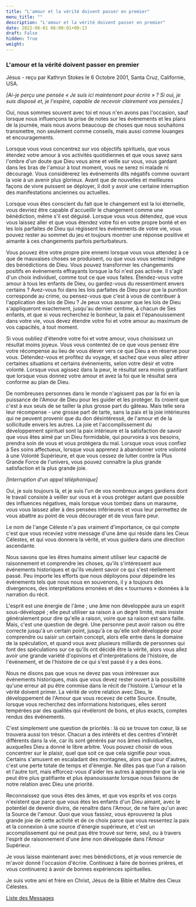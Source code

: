 ```yaml
---
title: "L'amour et la vérité doivent passer en premier"
menu_title: ""
description: "L'amour et la vérité doivent passer en premier"
date: 2022-06-01 06:00:01+00:13
draft: False
hidden: True
weight:
---
```

### L'amour et la vérité doivent passer en premier

Jésus - reçu par Kathryn Stokes le 6 Octobre 2001, Santa Cruz, Californie, USA.

*[Ai-je perçu une pensée « Je suis ici maintenant pour écrire » ? Si oui, je suis disposé et, je l'espère, capable de recevoir clairement vos pensées.]*

Oui, nous sommes souvent avec toi et nous n'en avons pas l'occasion, sauf lorsque nous influençons ta prise de notes sur les événements et les plans de la journée, mais nous avons beaucoup de choses que nous souhaitons transmettre, non seulement comme conseils, mais aussi comme louanges et encouragements.

Lorsque vous vous concentrez sur vos objectifs spirituels, que vous étendez votre amour à vos activités quotidiennes et que vous savez sans l'ombre d'un doute que Dieu vous aime et veille sur vous, vous gardant dans les bras de l'amour à tout moment, vous ne serez ni malade ni découragé. Vous considérerez les événements dits négatifs comme ouvrant la voie à un avenir plus glorieux. Avant que de nouvelles et meilleures façons de vivre puissent se déployer, il doit y avoir une certaine interruption des manifestations anciennes ou actuelles.

Lorsque vous êtes conscient du fait que le changement est la loi éternelle, vous devriez être capable d'accueillir le changement comme une bénédiction, même s'il est déguisé. Lorsque vous vous détendez, que vous vous laissez aller et que vous étendez votre foi en votre propre bonté et en les lois parfaites de Dieu qui régissent les événements de votre vie, vous pouvez rester au sommet du jeu et toujours montrer une réponse positive et aimante à ces changements parfois perturbateurs.

Vous pouvez être votre propre pire ennemi lorsque vous vous attendez à ce que de mauvaises choses se produisent, ou que vous vous sentez indigne des bénédictions de Dieu. Vous pouvez transformer les changements positifs en événements effrayants lorsque la foi n'est pas activée. Il s'agit d'un choix individuel, comme tout ce que vous faites. Étendez-vous votre amour à tous les enfants de Dieu, ou gardez-vous du ressentiment envers certains ? Avez-vous foi dans les lois parfaites de Dieu pour que la punition corresponde au crime, ou pensez-vous que c'est à vous de contribuer à l'application des lois de Dieu ? Je peux vous assurer que les lois de Dieu s'appliqueront exactement, jusqu'au dernier centime, à chacun de Ses enfants, et que si vous recherchez le bonheur, la paix et l'épanouissement dans votre vie, vous devez étendre votre foi et votre amour au maximum de vos capacités, à tout moment.

Si vous oubliez d'étendre votre foi et votre amour, vous choisissez un résultat moins joyeux. Vous vous contentez de ce que vous pensez être votre récompense au lieu de vous élever vers ce que Dieu a en réserve pour vous. Détendez-vous et profitez du voyage, et sachez que vous allez attirer certaines situations et certains événements, selon votre désir et votre volonté. Lorsque vous agissez dans la peur, le résultat sera moins gratifiant que lorsque vous donnez votre amour et avez la foi que le résultat sera conforme au plan de Dieu.

De nombreuses personnes dans le monde n'agissent pas par la foi en la puissance de l'Amour de Dieu pour les guider et les protéger. Ils croient que c'est à eux seuls de se tailler la plus grosse part du gâteau. Mais telle sera leur récompense - une grosse part de tarte, sans la paix et la joie intérieures qui ne peuvent provenir que du don désintéressé, de l'amour et de la sollicitude envers les autres. La joie et l'accomplissement du développement spirituel sont la paix intérieure et la satisfaction de savoir que vous êtes aimé par un Dieu formidable, qui pourvoira à vos besoins, prendra soin de vous et vous protégera du mal. Lorsque vous vous confiez à Ses soins affectueux, lorsque vous apprenez à abandonner votre volonté à une Volonté Supérieure, et que vous cessez de lutter contre la Plus Grande Force de l'univers, vous pouvez connaître la plus grande satisfaction et la plus grande joie.

*[Interruption d'un appel téléphonique]*

Oui, je suis toujours là, et je suis l'un de vos nombreux anges gardiens dont le travail consiste à veiller sur vous et à vous protéger autant que possible des influences négatives, mais lorsque vous tombez dans un marasme, vous vous laissez aller à des pensées inférieures et vous leur permettez de vous abattre au point de vous décourager et de vous faire peur.

Le nom de l'ange Céleste n'a pas vraiment d'importance, ce qui compte c'est que vous receviez votre message d'une âme qui réside dans les Cieux Célestes, et qui vous donnera la vérité, et vous guidera dans une direction ascendante.

Nous savons que les êtres humains aiment utiliser leur capacité de raisonnement et comprendre les choses, qu'ils s'intéressent aux événements historiques et qu'ils veulent savoir ce qui s'est réellement passé. Peu importe les efforts que nous déployons pour dépeindre les événements tels que nous nous en souvenons, il y a toujours des divergences, des interprétations erronées et des « tournures » données à la narration du récit.

L'esprit est une énergie de l'âme ; une âme non développée aura un esprit sous-développé ; elle peut utiliser sa raison à un degré limité, mais insiste généralement pour dire qu'elle a raison, voire que sa raison est sans faille. Mais, c'est une question de degré. Une personne peut avoir raison ou être correcte jusqu'à un certain point, jusqu'à ce qu'elle soit développée pour comprendre ou saisir un certain concept, alors elle entre dans le domaine de la spéculation, et quand vous avez plusieurs milliards de personnes qui font des spéculations sur ce qu'ils ont décidé être la vérité, alors vous allez avoir une grande variété d'opinions et d'interprétations de l'histoire, de l'événement, et de l'histoire de ce qui s'est passé il y a des éons.

Nous ne disons pas que vous ne devez pas vous intéresser aux événements historiques, mais que vous devez rester ouvert à la possibilité qu'une erreur ait pu être commise dans le récit de l'histoire. L'amour et la vérité doivent primer. La vérité de votre relation avec Dieu, le développement de l'Amour que vous recevez de cette Source. Ensuite, lorsque vous recherchez des informations historiques, elles seront tempérées par des qualités qui révéleront de bons, et plus exacts, comptes rendus des événements.

C'est simplement une question de priorités : là où se trouve ton cœur, là se trouvera aussi ton trésor. Chacun a des intérêts et des centres d'intérêt différents dans la vie, car ils sont générés par nos âmes individuelles, auxquelles Dieu a donné le libre arbitre. Vous pouvez choisir de vous concentrer sur le plaisir, quel que soit ce que cela signifie pour vous. Certains s'amusent en escaladant des montagnes, alors que pour d'autres, c'est une perte totale de temps et d'énergie. Ne dites pas que l'un a raison et l'autre tort, mais efforcez-vous d'aider les autres à apprendre que la vie peut être plus gratifiante et plus épanouissante lorsque nous faisons de notre relation avec Dieu une priorité.

Reconnaissez que vous êtes des âmes, et que vos esprits et vos corps n'existent que parce que vous êtes les enfants d'un Dieu aimant, avec le potentiel de devenir divins, de renaître dans l'Amour, de ne faire qu'un avec la Source de l'amour. Quoi que vous fassiez, vous éprouverez la plus grande joie de cette activité et de ce choix parce que vous ressentez la paix et la connexion à une source d'énergie supérieure, et c'est un accomplissement qui ne peut pas être trouvé sur terre, seul, ou à travers l'esprit de raisonnement d'une âme non développée dans l'Amour Supérieur.

Je vous laisse maintenant avec mes bénédictions, et je vous remercie de m'avoir donné l'occasion d'écrire. Continuez à faire de bonnes prières, et vous continuerez à avoir de bonnes expériences spirituelles.

Je suis votre ami et frère en Christ, Jésus de la Bible et Maître des Cieux Célestes.

[Liste des Messages](/fr-contemporary-messages/fr-contemporary-messages-by-date-order/fr-contemporary-messages-2001)
